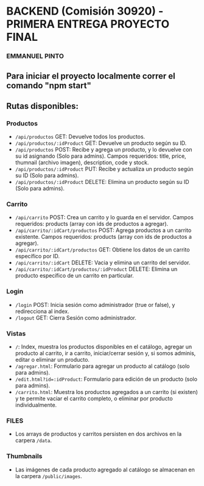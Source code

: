 # BACKEND (Comisión 30920) - PRIMERA ENTREGA PROYECTO FINAL
### EMMANUEL PINTO

## Para iniciar el proyecto localmente correr el comando "npm start"

## Rutas disponibles:

### Productos
- `/api/productos` GET: Devuelve todos los productos.
- `/api/productos/:idProduct` GET: Devuelve un producto según su ID. 
- `/api/productos` POST: Recibe y agrega un producto, y lo devuelve con su id asignando (Solo para admins). Campos requeridos: title, price, thumnail (archivo imagen), description, code y stock.
- `/api/productos/:idProduct` PUT: Recibe y actualiza un producto según su ID (Solo para admins).
- `/api/productos/:idProduct` DELETE: Elimina un producto según su ID (Solo para admins).

### Carrito
- `/api/carrito` POST: Crea un carrito y lo guarda en el servidor. Campos requeridos: products (array con ids de productos a agregar).
- `/api/carrito/:idCart/productos` POST: Agrega productos a un carrito existente. Campos requeridos: products (array con ids de productos a agregar).
- `/api/carrito/:idCart/productos` GET: Obtiene los datos de un carrito específico por ID.
- `/api/carrito/:idCart` DELETE: Vacia y elimina un carrito del servidor.
- `/api/carrito/:idCart/productos/:idProduct` DELETE: Elimina un producto específico de un carrito en particular.

### Login
- `/login` POST: Inicia sesión como administrador (true or false), y redirecciona al index.
- `/logout` GET: Cierra Sesión como administrador.

### Vistas
- `/`: Index, muestra los productos disponibles en el catálogo, agregar un producto al carrito, ir a carrito, iniciar/cerrar sesión y, si somos adminis, editar o eliminar un producto.
- `/agregar.html`: Formulario para agregar un producto al catálogo (solo para admins).
- `/edit.html?id=:idProduct`: Formulario para edición de un producto (solo para admins).
- `/carrito.html`: Muestra los productos agregados a un carrito (si existen) y te permite vaciar el carrito completo, o eliminar por producto individualmente.

### FILES
- Los arrays de productos y carritos persisten en dos archivos en la carpera `/data`.

### Thumbnails
- Las imágenes de cada producto agregado al catálogo se almacenan en la carpera `/public/images`.

